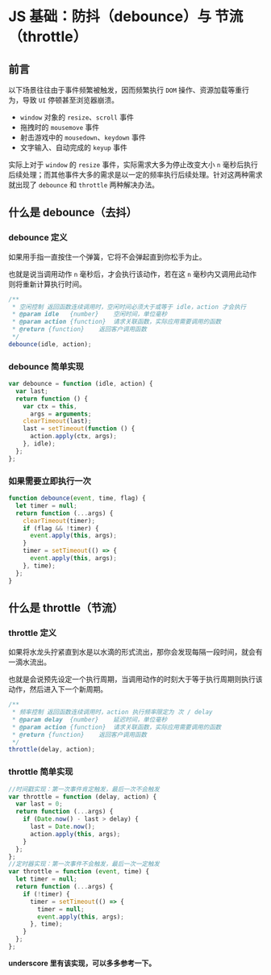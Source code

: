 # JS 基础：防抖（debounce）与 节流（throttle）

## 前言

以下场景往往由于事件频繁被触发，因而频繁执行 `DOM` 操作、资源加载等重行为，导致 `UI` 停顿甚至浏览器崩溃。

- `window` 对象的 `resize`、`scroll` 事件
- 拖拽时的 `mousemove` 事件
- 射击游戏中的 `mousedown`、`keydown` 事件
- 文字输入、自动完成的 `keyup` 事件

实际上对于 `window` 的 `resize` 事件，实际需求大多为停止改变大小 `n` 毫秒后执行后续处理；而其他事件大多的需求是以一定的频率执行后续处理。针对这两种需求就出现了 `debounce` 和 `throttle` 两种解决办法。

## 什么是 debounce（去抖）

### debounce 定义

如果用手指一直按住一个弹簧，它将不会弹起直到你松手为止。

也就是说当调用动作 `n` 毫秒后，才会执行该动作，若在这 `n` 毫秒内又调用此动作则将重新计算执行时间。

```js
/**
 * 空闲控制 返回函数连续调用时，空闲时间必须大于或等于 idle，action 才会执行
 * @param idle   {number}    空闲时间，单位毫秒
 * @param action {function}  请求关联函数，实际应用需要调用的函数
 * @return {function}    返回客户调用函数
 */
debounce(idle, action);
```

### debounce 简单实现

```js
var debounce = function (idle, action) {
  var last;
  return function () {
    var ctx = this,
      args = arguments;
    clearTimeout(last);
    last = setTimeout(function () {
      action.apply(ctx, args);
    }, idle);
  };
};
```

### 如果需要立即执行一次

```js
function debounce(event, time, flag) {
  let timer = null;
  return function (...args) {
    clearTimeout(timer);
    if (flag && !timer) {
      event.apply(this, args);
    }
    timer = setTimeout(() => {
      event.apply(this, args);
    }, time);
  };
}
```

## 什么是 throttle（节流）

### throttle 定义

如果将水龙头拧紧直到水是以水滴的形式流出，那你会发现每隔一段时间，就会有一滴水流出。

也就是会说预先设定一个执行周期，当调用动作的时刻大于等于执行周期则执行该动作，然后进入下一个新周期。

```js
/**
 * 频率控制 返回函数连续调用时，action 执行频率限定为 次 / delay
 * @param delay  {number}    延迟时间，单位毫秒
 * @param action {function}  请求关联函数，实际应用需要调用的函数
 * @return {function}    返回客户调用函数
 */
throttle(delay, action);
```

### throttle 简单实现

```js
//时间戳实现：第一次事件肯定触发，最后一次不会触发
var throttle = function (delay, action) {
  var last = 0;
  return function (...args) {
    if (Date.now() - last > delay) {
      last = Date.now();
      action.apply(this, args);
    }
  };
};
//定时器实现：第一次事件不会触发，最后一次一定触发
var throttle = function (event, time) {
  let timer = null;
  return function (...args) {
    if (!timer) {
      timer = setTimeout(() => {
        timer = null;
        event.apply(this, args);
      }, time);
    }
  };
};
```

**underscore 里有该实现，可以多多参考一下。**
